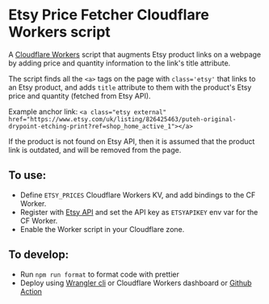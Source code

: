 # Etsy Price Fetcher Cloudflare Workers script

A [Cloudflare Workers](https://developers.cloudflare.com/workers/) script that augments Etsy product links on a webpage by adding price and quantity information to the link's title attribute.

The script finds all the `<a>` tags on the page with `class='etsy'` that links to an Etsy product, and adds `title` attribute to them with the product's Etsy price and quantity (fetched from Etsy API).

Example anchor link: `<a class="etsy external" href="https://www.etsy.com/uk/listing/826425463/puteh-original-drypoint-etching-print?ref=shop_home_active_1"></a>`

If the product is not found on Etsy API, then it is assumed that the product link is outdated, and will be removed from the page.

## To use:

- Define `ETSY_PRICES` Cloudflare Workers KV, and add bindings to the CF Worker.
- Register with [Etsy API](https://www.etsy.com/developers/register) and set the API key as `ETSYAPIKEY` env var for the CF Worker.
- Enable the Worker script in your Cloudflare zone.


## To develop:

- Run `npm run format` to format code with prettier
- Deploy using [Wrangler cli](https://developers.cloudflare.com/workers/cli-wrangler) or Cloudflare Workers dashboard or [Github Action](https://developers.cloudflare.com/workers/platform/deploy-button)
